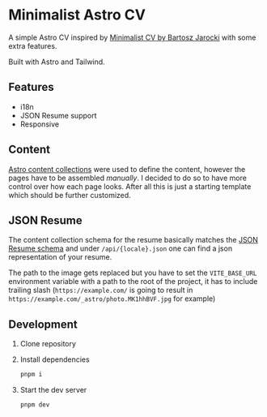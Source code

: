 # Minimalist Astro CV

A simple Astro CV inspired by [Minimalist CV by Bartosz Jarocki](https://github.com/BartoszJarocki/cv) with some extra features.

Built with Astro and Tailwind.

## Features

- i18n
- JSON Resume support
- Responsive

## Content

[Astro content collections](https://docs.astro.build/en/guides/content-collections/) were used to define the content, however the pages have to be assembled *manually*. I decided to do so to have more control over how each page looks. After all this is just a starting template which should be further customized.

## JSON Resume

The content collection schema for the resume basically matches the [JSON Resume schema](https://jsonresume.org/schema/) and under `/api/{locale}.json` one can find a json representation of your resume. 

The path to the image gets replaced but you have to set the `VITE_BASE_URL` environment variable with a path to the root of the project, it has to include trailing slash (`https://example.com/` is going to result in  `https://example.com/_astro/photo.MK1hhBVF.jpg` for example)

## Development

1. Clone repository
	
1. Install dependencies
	```sh
	pnpm i
	```
1. Start the dev server
	```sh
	pnpm dev
	```